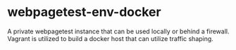 # webpagetest-env-docker

A private webpagetest instance that can be used locally or behind a firewall. Vagrant is utilized to build a docker host that can utilize traffic shaping.
